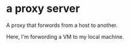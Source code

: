 # a proxy server

A proxy that forwords from a host to another.

Here, I'm forwording a VM to my local machine.
